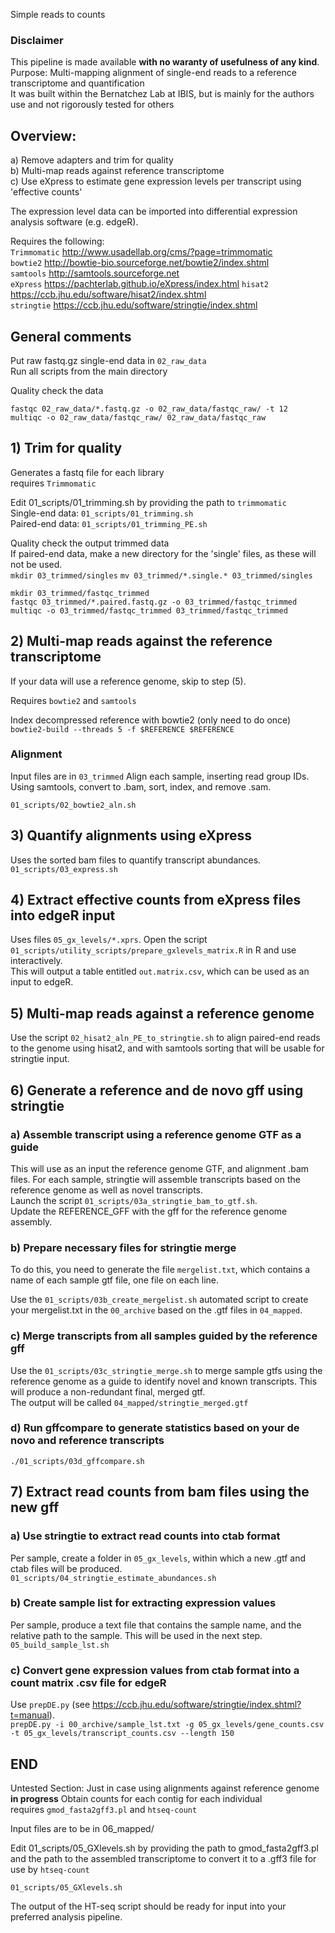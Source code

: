 Simple reads to counts

### Disclaimer
This pipeline is made available **with no waranty of usefulness of any kind**.  
Purpose: Multi-mapping alignment of single-end reads to a reference transcriptome and quantification    
It was built within the Bernatchez Lab at IBIS, but is mainly for the authors use and not rigorously tested for others    

## Overview:
  a) Remove adapters and trim for quality    
  b) Multi-map reads against reference transcriptome    
  c) Use eXpress to estimate gene expression levels per transcript using 'effective counts'  
  
The expression level data can be imported into differential expression analysis software (e.g. edgeR).  

Requires the following:  
`Trimmomatic`   http://www.usadellab.org/cms/?page=trimmomatic  
`bowtie2`       http://bowtie-bio.sourceforge.net/bowtie2/index.shtml        
`samtools`      http://samtools.sourceforge.net    
`eXpress`       https://pachterlab.github.io/eXpress/index.html
`hisat2`        https://ccb.jhu.edu/software/hisat2/index.shtml    
`stringtie`     https://ccb.jhu.edu/software/stringtie/index.shtml    

## General comments
Put raw fastq.gz single-end data in `02_raw_data`  
Run all scripts from the main directory  

Quality check the data
```
fastqc 02_raw_data/*.fastq.gz -o 02_raw_data/fastqc_raw/ -t 12
multiqc -o 02_raw_data/fastqc_raw/ 02_raw_data/fastqc_raw
```

## 1) Trim for quality
Generates a fastq file for each library  
requires `Trimmomatic`

Edit 01_scripts/01_trimming.sh by providing the path to `trimmomatic`  
Single-end data: `01_scripts/01_trimming.sh`     
Paired-end data: `01_scripts/01_trimming_PE.sh`   

Quality check the output trimmed data    
If paired-end data, make a new directory for the 'single' files, as these will not be used.     
`mkdir 03_trimmed/singles`
`mv 03_trimmed/*.single.* 03_trimmed/singles`

```
mkdir 03_trimmed/fastqc_trimmed
fastqc 03_trimmed/*.paired.fastq.gz -o 03_trimmed/fastqc_trimmed
multiqc -o 03_trimmed/fastqc_trimmed 03_trimmed/fastqc_trimmed
```

## 2) Multi-map reads against the reference transcriptome     
If your data will use a reference genome, skip to step (5).    

Requires `bowtie2` and `samtools`

Index decompressed reference with bowtie2 (only need to do once)
`bowtie2-build --threads 5 -f $REFERENCE $REFERENCE`    


### Alignment

Input files are in `03_trimmed`
Align each sample, inserting read group IDs.    
Using samtools, convert to .bam, sort, index, and remove .sam.    

```
01_scripts/02_bowtie2_aln.sh
```

## 3) Quantify alignments using eXpress  
Uses the sorted bam files to quantify transcript abundances.  
`01_scripts/03_express.sh`  

## 4) Extract effective counts from eXpress files into edgeR input
Uses files `05_gx_levels/*.xprs`. Open the script `01_scripts/utility_scripts/prepare_gxlevels_matrix.R` in R and use interactively.   
This will output a table entitled `out.matrix.csv`, which can be used as an input to edgeR.    

## 5) Multi-map reads against a reference genome
Use the script `02_hisat2_aln_PE_to_stringtie.sh` to align paired-end reads to the genome using hisat2, and with samtools sorting that will be usable for stringtie input.    

## 6) Generate a reference and de novo gff using stringtie 
### a) Assemble transcript using a reference genome GTF as a guide
This will use as an input the reference genome GTF, and alignment .bam files. For each sample, stringtie will assemble transcripts based on the reference genome as well as novel transcripts.    
Launch the script `01_scripts/03a_stringtie_bam_to_gtf.sh`.    
Update the REFERENCE_GFF with the gff for the reference genome assembly.    

### b) Prepare necessary files for stringtie merge 
To do this, you need to generate the file `mergelist.txt`, which contains a name of each sample gtf file, one file on each line.     

Use the `01_scripts/03b_create_mergelist.sh` automated script to create your mergelist.txt in the `00_archive` based on the .gtf files in `04_mapped`.     

### c) Merge transcripts from all samples guided by the reference gff   
Use the `01_scripts/03c_stringtie_merge.sh` to merge sample gtfs using the reference genome as a guide to identify novel and known transcripts. This will produce a non-redundant final, merged gtf.  
The output will be called `04_mapped/stringtie_merged.gtf`    

### d) Run gffcompare to generate statistics based on your de novo and reference transcripts
`./01_scripts/03d_gffcompare.sh`    

## 7) Extract read counts from bam files using the new gff
### a) Use stringtie to extract read counts into ctab format
Per sample, create a folder in `05_gx_levels`, within which a new .gtf and ctab files will be produced.   
`01_scripts/04_stringtie_estimate_abundances.sh`     

### b) Create sample list for extracting expression values
Per sample, produce a text file that contains the sample name, and the relative path to the sample.  This will be used in the next step.     
`05_build_sample_lst.sh`

### c) Convert gene expression values from ctab format into a count matrix .csv file for edgeR 
Use `prepDE.py` (see https://ccb.jhu.edu/software/stringtie/index.shtml?t=manual).    
`prepDE.py -i 00_archive/sample_lst.txt -g 05_gx_levels/gene_counts.csv -t 05_gx_levels/transcript_counts.csv --length 150`


## END 

Untested Section: 
Just in case using alignments against reference genome
**in progress**
Obtain counts for each contig for each individual  
requires `gmod_fasta2gff3.pl` and `htseq-count`

Input files are to be in 06_mapped/

Edit 01_scripts/05_GXlevels.sh by providing the path to gmod_fasta2gff3.pl and the path to the assembled transcriptome to convert it to a .gff3 file for use by `htseq-count`

`01_scripts/05_GXlevels.sh`

The output of the HT-seq script should be ready for input into your preferred analysis pipeline.
